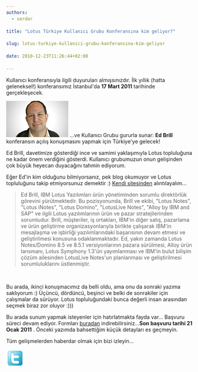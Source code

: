 ```yaml
---
authors:
  - serdar

title: "Lotus Türkiye Kullanıcı Grubu Konferansına kim geliyor?"

slug: lotus-turkiye-kullanici-grubu-konferansina-kim-geliyor

date: 2010-12-23T11:26:44+02:00

---
```


Kullanıcı konferansıyla ilgili duyuruları almışsınızdır. İlk yıllık (hatta geleneksel!) konferansımız İstanbul'da **17 Mart 2011** tarihinde gerçekleşecek.
<!-- more -->
![Ed Brill](../../images/imported/lotus-turkiye-kullanici-grubu-konferansina-kim-geliyor-M2.jpeg)
...ve Kullanıcı Grubu gururla sunar: **Ed Brill** konferansın açılış konuşmasını yapmak için Türkiye'ye gelecek!

Ed Brill, davetimize gösterdiği ince ve samimi yaklaşımıyla Lotus topluluğuna ne kadar önem verdiğini gösterdi. Kullanıcı grubumuzun onun gelişinden çok büyük heyecan duyacağını tahmin ediyorum.

Eğer Ed'in kim olduğunu bilmiyorsanız, pek blog okumuyor ve Lotus topluluğunu takip etmiyorsunuz demektir :) [Kendi sitesinden](http://www.edbrill.com/ebrill/edbrill.nsf/dx/myjob.html) alıntılayalım...

> Ed Brill, IBM Lotus Yazılımları ürün yönetiminden sorumlu direktörlük görevini yürütmektedir. Bu pozisyonunda, Brill ve ekibi, "Lotus Notes", "Lotus iNotes", "Lotus Domino", "LotusLive Notes", "Alloy by IBM and SAP" ve ilgili Lotus yazılımlarının ürün ve pazar stratejilerinden sorumludur. Brill, müşteriler, iş ortakları, IBM'in diğer satış, pazarlama ve ürün geliştirme organizasyonlarıyla birlikte çalışarak IBM'in mesajlaşma ve işbirliği yazılımlarındaki başarısının devam etmesi ve geliştirilmesi konusuna odaklanmaktadır. Ed, yakın zamanda Lotus Notes/Domino 8.5 ve 8.5.1 versiyonlarının pazara sürülmesi, Alloy ürün lansmanı, Lotus Symphony 1.3'ün yayımlanması ve IBM'in bulut bilişim çözüm ailesinden LotusLive Notes'un planlanması ve geliştirilmesi sorumluluklarını üstlenmiştir.

<br />

Bu arada, ikinci konuşmacımız da belli oldu, ama onu da sonraki yazıma saklıyorum :) Üçüncü, dördüncü, beşinci ve belki de sonrakiler için çalışmalar da sürüyor. Lotus topluluğundaki bunca değerli insan arasından seçmek biraz zor oluyor :)))

Bu arada sunum yapmak isteyenler için hatırlatmakta fayda var... Başvuru süreci devam ediyor. Formları [buradan](http://filez.lotusturkiye.org/conf2011/cfa_tr.zip) indirebilirsiniz...**Son başvuru tarihi 21 Ocak 2011** . Önceki [](2010-12-lugtr-2011-konferansi-icin-hazir-misiniz-sunum-basvurulari-toplaniyor....md "lugtr-2011-konferansi-icin-hazir-misiniz-sunum-basvurulari-toplaniyor....htm")yazımda bahsettiğim küçük detayları es geçmeyin.

Tüm gelişmelerden haberdar olmak için bizi izleyin...

[![Image:Lotus Türkiye Kullanıcı Grubu Konferansına kim geliyor?](../../images/imported/lotus-turkiye-kullanici-grubu-konferansina-kim-geliyor-M3.png)](http://twitter.com/LUGTR)[](http://twitter.com/LUGTR)
